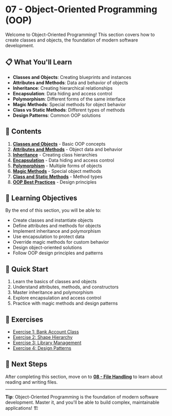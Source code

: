 # 07 - Object-Oriented Programming (OOP)

Welcome to Object-Oriented Programming! This section covers how to create classes and objects, the foundation of modern software development.

## 📋 What You'll Learn

- **Classes and Objects**: Creating blueprints and instances
- **Attributes and Methods**: Data and behavior of objects
- **Inheritance**: Creating hierarchical relationships
- **Encapsulation**: Data hiding and access control
- **Polymorphism**: Different forms of the same interface
- **Magic Methods**: Special methods for object behavior
- **Class vs Static Methods**: Different types of methods
- **Design Patterns**: Common OOP solutions

## 📁 Contents

1. **[Classes and Objects](01_classes_objects.md)** - Basic OOP concepts
2. **[Attributes and Methods](02_attributes_methods.md)** - Object data and behavior
3. **[Inheritance](03_inheritance.md)** - Creating class hierarchies
4. **[Encapsulation](04_encapsulation.md)** - Data hiding and access control
5. **[Polymorphism](05_polymorphism.md)** - Multiple forms of objects
6. **[Magic Methods](06_magic_methods.md)** - Special object methods
7. **[Class and Static Methods](07_class_static_methods.md)** - Method types
8. **[OOP Best Practices](08_best_practices.md)** - Design principles

## 🎯 Learning Objectives

By the end of this section, you will be able to:
- Create classes and instantiate objects
- Define attributes and methods for objects
- Implement inheritance and polymorphism
- Use encapsulation to protect data
- Override magic methods for custom behavior
- Design object-oriented solutions
- Follow OOP design principles and patterns

## 🚀 Quick Start

1. Learn the basics of classes and objects
2. Understand attributes, methods, and constructors
3. Master inheritance and polymorphism
4. Explore encapsulation and access control
5. Practice with magic methods and design patterns

## 📝 Exercises

- [Exercise 1: Bank Account Class](exercises/exercise_01_bank_account.md)
- [Exercise 2: Shape Hierarchy](exercises/exercise_02_shapes.md)
- [Exercise 3: Library Management](exercises/exercise_03_library.md)
- [Exercise 4: Design Patterns](exercises/exercise_04_patterns.md)

## 🔗 Next Steps

After completing this section, move on to **[08 - File Handling](../08_file_handling/README.md)** to learn about reading and writing files.

---

**Tip**: Object-Oriented Programming is the foundation of modern software development. Master it, and you'll be able to build complex, maintainable applications! 🏗️ 